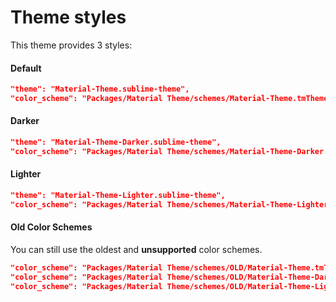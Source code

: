 # Theme styles
This theme provides 3 styles:

#### Default
```json
"theme": "Material-Theme.sublime-theme",
"color_scheme": "Packages/Material Theme/schemes/Material-Theme.tmTheme",
```

#### Darker
```json
"theme": "Material-Theme-Darker.sublime-theme",
"color_scheme": "Packages/Material Theme/schemes/Material-Theme-Darker.tmTheme",
```

#### Lighter
```json
"theme": "Material-Theme-Lighter.sublime-theme",
"color_scheme": "Packages/Material Theme/schemes/Material-Theme-Lighter.tmTheme",
```

#### Old Color Schemes

You can still use the oldest and **unsupported** color schemes.

```json
"color_scheme": "Packages/Material Theme/schemes/OLD/Material-Theme.tmTheme",
"color_scheme": "Packages/Material Theme/schemes/OLD/Material-Theme-Darker.tmTheme",
"color_scheme": "Packages/Material Theme/schemes/OLD/Material-Theme-Lighter.tmTheme",
```
